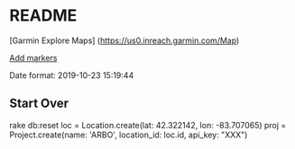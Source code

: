 # README

[Garmin Explore Maps] (https://us0.inreach.garmin.com/Map)

[Add markers](https://developers-dot-devsite-v2-prod.appspot.com/maps/documentation/javascript/examples/marker-simple)

Date format: 2019-10-23 15:19:44

Start Over
---
rake db:reset
loc = Location.create(lat: 42.322142, lon: -83.707065)
proj = Project.create(name: 'ARBO', location_id: loc.id, api_key: "XXX")
